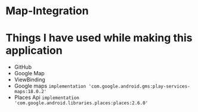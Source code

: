 # Map-Integration

# Things I have used while making this application
* GitHub
* Google Map
* ViewBinding
* Google maps ```implementation 'com.google.android.gms:play-services-maps:18.0.2'```
* Places Api  ```implementation 'com.google.android.libraries.places:places:2.6.0'```
